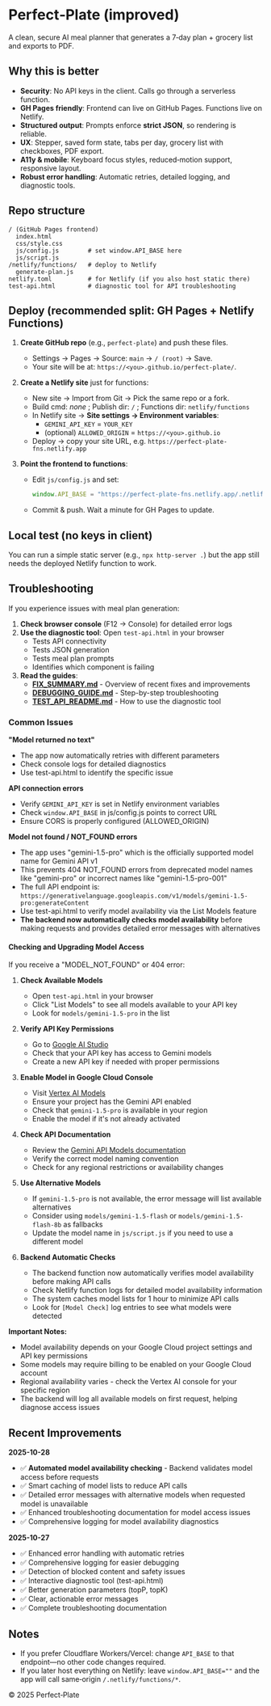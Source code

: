 # Perfect‑Plate (improved)

A clean, secure AI meal planner that generates a 7‑day plan + grocery list and exports to PDF.

## Why this is better
- **Security**: No API keys in the client. Calls go through a serverless function.
- **GH Pages friendly**: Frontend can live on GitHub Pages. Functions live on Netlify.
- **Structured output**: Prompts enforce **strict JSON**, so rendering is reliable.
- **UX**: Stepper, saved form state, tabs per day, grocery list with checkboxes, PDF export.
- **A11y & mobile**: Keyboard focus styles, reduced‑motion support, responsive layout.
- **Robust error handling**: Automatic retries, detailed logging, and diagnostic tools.

## Repo structure
```
/ (GitHub Pages frontend)
  index.html
  css/style.css
  js/config.js        # set window.API_BASE here
  js/script.js
/netlify/functions/   # deploy to Netlify
  generate-plan.js
netlify.toml          # for Netlify (if you also host static there)
test-api.html         # diagnostic tool for API troubleshooting
```

## Deploy (recommended split: GH Pages + Netlify Functions)

1) **Create GitHub repo** (e.g., `perfect-plate`) and push these files.
   - Settings → Pages → Source: `main` → `/ (root)` → Save.
   - Your site will be at: `https://<you>.github.io/perfect-plate/`.

2) **Create a Netlify site** just for functions:
   - New site → Import from Git → Pick the same repo or a fork.
   - Build cmd: _none_ ; Publish dir: `/` ; Functions dir: `netlify/functions`
   - In Netlify site → **Site settings → Environment variables**:
     - `GEMINI_API_KEY` = `YOUR_KEY`
     - (optional) `ALLOWED_ORIGIN` = `https://<you>.github.io`
   - Deploy → copy your site URL, e.g. `https://perfect-plate-fns.netlify.app`

3) **Point the frontend to functions**:
   - Edit `js/config.js` and set:
     ```js
     window.API_BASE = "https://perfect-plate-fns.netlify.app/.netlify/functions";
     ```
   - Commit & push. Wait a minute for GH Pages to update.

## Local test (no keys in client)
You can run a simple static server (e.g., `npx http-server .`) but the app still needs the deployed Netlify function to work.

## Troubleshooting

If you experience issues with meal plan generation:

1. **Check browser console** (F12 → Console) for detailed error logs
2. **Use the diagnostic tool**: Open `test-api.html` in your browser
   - Tests API connectivity
   - Tests JSON generation
   - Tests meal plan prompts
   - Identifies which component is failing
3. **Read the guides**:
   - **[FIX_SUMMARY.md](FIX_SUMMARY.md)** - Overview of recent fixes and improvements
   - **[DEBUGGING_GUIDE.md](DEBUGGING_GUIDE.md)** - Step-by-step troubleshooting
   - **[TEST_API_README.md](TEST_API_README.md)** - How to use the diagnostic tool

### Common Issues

**"Model returned no text"**
- The app now automatically retries with different parameters
- Check console logs for detailed diagnostics
- Use test-api.html to identify the specific issue

**API connection errors**
- Verify `GEMINI_API_KEY` is set in Netlify environment variables
- Check `window.API_BASE` in js/config.js points to correct URL
- Ensure CORS is properly configured (ALLOWED_ORIGIN)

**Model not found / NOT_FOUND errors**
- The app uses "gemini-1.5-pro" which is the officially supported model name for Gemini API v1
- This prevents 404 NOT_FOUND errors from deprecated model names like "gemini-pro" or incorrect names like "gemini-1.5-pro-001"
- The full API endpoint is: `https://generativelanguage.googleapis.com/v1/models/gemini-1.5-pro:generateContent`
- Use test-api.html to verify model availability via the List Models feature
- **The backend now automatically checks model availability** before making requests and provides detailed error messages with alternatives

#### Checking and Upgrading Model Access

If you receive a "MODEL_NOT_FOUND" or 404 error:

1. **Check Available Models**
   - Open `test-api.html` in your browser
   - Click "List Models" to see all models available to your API key
   - Look for `models/gemini-1.5-pro` in the list

2. **Verify API Key Permissions**
   - Go to [Google AI Studio](https://aistudio.google.com/)
   - Check that your API key has access to Gemini models
   - Create a new API key if needed with proper permissions

3. **Enable Model in Google Cloud Console**
   - Visit [Vertex AI Models](https://console.cloud.google.com/vertex-ai/generative-ai/models)
   - Ensure your project has the Gemini API enabled
   - Check that `gemini-1.5-pro` is available in your region
   - Enable the model if it's not already activated

4. **Check API Documentation**
   - Review the [Gemini API Models documentation](https://ai.google.dev/gemini-api/docs/models)
   - Verify the correct model naming convention
   - Check for any regional restrictions or availability changes

5. **Use Alternative Models**
   - If `gemini-1.5-pro` is not available, the error message will list available alternatives
   - Consider using `models/gemini-1.5-flash` or `models/gemini-1.5-flash-8b` as fallbacks
   - Update the model name in `js/script.js` if you need to use a different model

6. **Backend Automatic Checks**
   - The backend function now automatically verifies model availability before making API calls
   - Check Netlify function logs for detailed model availability information
   - The system caches model lists for 1 hour to minimize API calls
   - Look for `[Model Check]` log entries to see what models were detected

**Important Notes:**
- Model availability depends on your Google Cloud project settings and API key permissions
- Some models may require billing to be enabled on your Google Cloud account
- Regional availability varies - check the Vertex AI console for your specific region
- The backend will log all available models on first request, helping diagnose access issues

## Recent Improvements

**2025-10-28**
- ✅ **Automated model availability checking** - Backend validates model access before requests
- ✅ Smart caching of model lists to reduce API calls
- ✅ Detailed error messages with alternative models when requested model is unavailable
- ✅ Enhanced troubleshooting documentation for model access issues
- ✅ Comprehensive logging for model availability diagnostics

**2025-10-27**
- ✅ Enhanced error handling with automatic retries
- ✅ Comprehensive logging for easier debugging
- ✅ Detection of blocked content and safety issues
- ✅ Interactive diagnostic tool (test-api.html)
- ✅ Better generation parameters (topP, topK)
- ✅ Clear, actionable error messages
- ✅ Complete troubleshooting documentation

## Notes
- If you prefer Cloudflare Workers/Vercel: change `API_BASE` to that endpoint—no other code changes required.
- If you later host everything on Netlify: leave `window.API_BASE=""` and the app will call same‑origin `/.netlify/functions/*`.

© 2025 Perfect‑Plate
